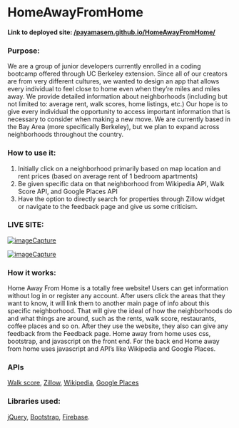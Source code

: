 # HomeAwayFromHome

**Link to deployed site: [/payamasem.github.io/HomeAwayFromHome/](payamasem.github.io/HomeAwayFromHome/)**

### Purpose:
We are a group of junior developers currently enrolled in a coding bootcamp offered through UC Berkeley extension. Since all of our creators are from very different cultures, we wanted to design an app that allows every individual to feel close to home even when they’re miles and miles away. We provide detailed information about neighborhoods (including but not limited to: average rent, walk scores, home listings, etc.) Our hope is to give every individual the opportunity to access important information that is necessary to consider when making a new move. We are currently based in the Bay Area (more specifically Berkeley), but we plan to expand across neighborhoods throughout the country. 

### How to use it:
1. Initially click on a neighborhood primarily based on map location and rent prices (based on average rent of 1 bedroom apartments)
2. Be given specific data on that neighborhood from Wikipedia API, Walk Score API, and Google Places API
3. Have the option to directly search for properties through Zillow widget or navigate to the feedback page and give us some criticism. 

### LIVE SITE:
<a href="https://media.giphy.com/media/xUOwGjCzScv4vdRUuk/giphy.gif"><img src="https://media.giphy.com/media/xUOwGjCzScv4vdRUuk/giphy.gif" title="imageCapture"/></a>

<a href="https://media.giphy.com/media/l4pTl5jJGgclxPmwg/giphy.gif"><img src="https://media.giphy.com/media/l4pTl5jJGgclxPmwg/giphy.gif" title="imageCapture"/></a>


### How it works:
Home Away From Home is a totally free website! Users can get information without log in or register any account. After users click the areas that they want to know, it will link them to another main page of info about this specific neighborhood. That will give the ideal of how the neighborhoods do and what things are around, such as the rents, walk score, restaurants, coffee places and so on. After they use the website, they also can give any feedback from the Feedback page.
Home away from home uses css, bootstrap, and javascript on the front end. For the back end Home away from home uses javascript and API’s like Wikipedia and Google Places.


### APIs
 [Walk score](https://www.walkscore.com/professional/walk-score-apis.php), [Zillow](https://www.zillow.com/howto/api/GetSearchResults.htm), [Wikipedia](https://www.mediawiki.org/wiki/API:Search_and_discovery), [Google Places](https://developers.google.com/places/supported_types#table1)
 
### Libraries used:
[jQuery](https://jquery.com/), [Bootstrap](https://getbootstrap.com/), [Firebase](https://firebase.google.com/).
